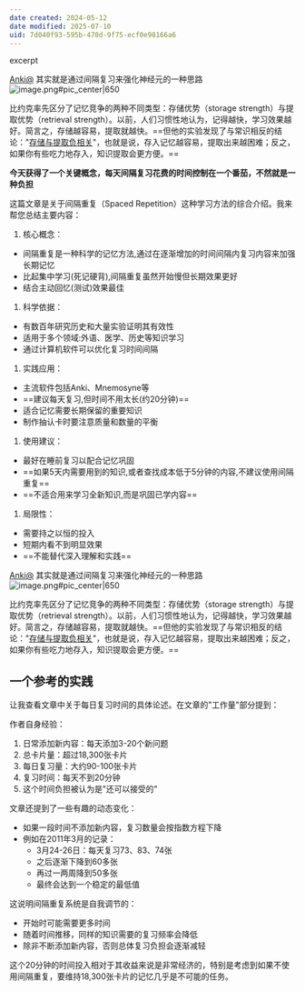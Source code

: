 ```yaml
---
date created: 2024-05-12
date modified: 2025-07-10
uid: 7d040f93-595b-470d-9f75-ecf0e98166a6
---
```


excerpt

<!-- more -->

[Anki@](Anki@.md) 其实就是通过间隔复习来强化神经元的一种思路  
![image.png#pic_center|650](https://imagehosting4picgo.oss-cn-beijing.aliyuncs.com/imagehosting/fix-dir%2Fpicgo%2Fpicgo-clipboard-images%2F2024%2F06%2F12%2F14-29-27-6cb397fa56bc0cfa8a220b6f19cf3ae5-20240612142927-b16958.png)

比约克率先区分了记忆竞争的两种不同类型：存储优势（storage strength）与提取优势（retrieval strength）。以前，人们习惯性地认为，记得越快，学习效果越好。简言之，存储越容易，提取就越快。==但他的实验发现了与常识相反的结论："[存储与提取负相关](存储与提取负相关)"，也就是说，存入记忆越容易，提取出来越困难；反之，如果你有些吃力地存入，知识提取会更方便。==

**今天获得了一个关键概念，每天间隔复习花费的时间控制在一个番茄，不然就是一种负担**

这篇文章是关于间隔重复（Spaced Repetition）这种学习方法的综合介绍。我来帮您总结主要内容：

1. 核心概念：
- 间隔重复是一种科学的记忆方法,通过在逐渐增加的时间间隔内复习内容来加强长期记忆
- 比起集中学习(死记硬背),间隔重复虽然开始慢但长期效果更好
- 结合主动回忆(测试)效果最佳

1. 科学依据：
- 有数百年研究历史和大量实验证明其有效性
- 适用于多个领域:外语、医学、历史等知识学习
- 通过计算机软件可以优化复习时间间隔

1. 实践应用：
- 主流软件包括Anki、Mnemosyne等
- ==建议每天复习,但时间不用太长(约20分钟)==
- 适合记忆需要长期保留的重要知识
- 制作抽认卡时要注意质量和数量的平衡

1. 使用建议：
- 最好在睡前复习以配合记忆巩固
- ==如果5天内需要用到的知识,或者查找成本低于5分钟的内容,不建议使用间隔重复==
- ==不适合用来学习全新知识,而是巩固已学内容==

1. 局限性：
- 需要持之以恒的投入
- 短期内看不到明显效果
- ==不能替代深入理解和实践==

[Anki@](Anki@.md) 其实就是通过间隔复习来强化神经元的一种思路  
![image.png#pic_center|650](https://imagehosting4picgo.oss-cn-beijing.aliyuncs.com/imagehosting/fix-dir%2Fpicgo%2Fpicgo-clipboard-images%2F2024%2F06%2F12%2F14-29-27-6cb397fa56bc0cfa8a220b6f19cf3ae5-20240612142927-b16958.png)

比约克率先区分了记忆竞争的两种不同类型：存储优势（storage strength）与提取优势（retrieval strength）。以前，人们习惯性地认为，记得越快，学习效果越好。简言之，存储越容易，提取就越快。==但他的实验发现了与常识相反的结论："[存储与提取负相关](存储与提取负相关)"，也就是说，存入记忆越容易，提取出来越困难；反之，如果你有些吃力地存入，知识提取会更方便。==

## 一个参考的实践

让我查看文章中关于每日复习时间的具体论述。在文章的"工作量"部分提到：

作者自身经验：

1. 日常添加新内容：每天添加3-20个新问题
2. 总卡片量：超过18,300张卡片
3. 每日复习量：大约90-100张卡片
4. 复习时间：每天不到20分钟
5. 这个时间负担被认为是"还可以接受的"

文章还提到了一些有趣的动态变化：

- 如果一段时间不添加新内容，复习数量会按指数方程下降
- 例如在2011年3月的记录：
  - 3月24-26日：每天复习73、83、74张
  - 之后逐渐下降到60多张
  - 再过一两周降到50多张
  - 最终会达到一个稳定的最低值

这说明间隔重复系统是自我调节的：

- 开始时可能需要更多时间
- 随着时间推移，同样的知识需要的复习频率会降低
- 除非不断添加新内容，否则总体复习负担会逐渐减轻

这个20分钟的时间投入相对于其收益来说是非常经济的，特别是考虑到如果不使用间隔重复，要维持18,300张卡片的记忆几乎是不可能的任务。
